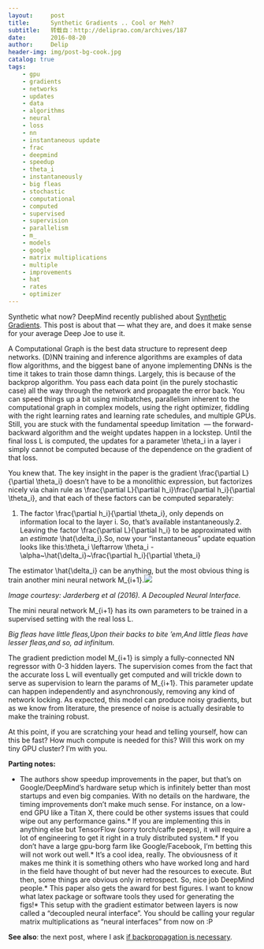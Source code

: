 ```yaml
---
layout:     post
title:      Synthetic Gradients .. Cool or Meh?
subtitle:   转载自：http://deliprao.com/archives/187
date:       2016-08-20
author:     Delip
header-img: img/post-bg-cook.jpg
catalog: true
tags:
    - gpu
    - gradients
    - networks
    - updates
    - data
    - algorithms
    - neural
    - loss
    - nn
    - instantaneous update
    - frac
    - deepmind
    - speedup
    - theta_i
    - instantaneously
    - big fleas
    - stochastic
    - computational
    - computed
    - supervised
    - supervision
    - parallelism
    - m_
    - models
    - google
    - matrix multiplications
    - multiple
    - improvements
    - hat
    - rates
    - optimizer
---
```


Synthetic what now? DeepMind recently published about [Synthetic Gradients](https://arxiv.org/abs/1608.05343). This post is about that — what they are, and does it make sense for your average Deep Joe to use it.

A Computational Graph is the best data structure to represent deep networks. (D)NN training and inference algorithms are examples of data flow algorithms, and the biggest bane of anyone implementing DNNs is the time it takes to train those damn things. Largely, this is because of the backprop algorithm. You pass each data point (in the purely stochastic case) all the way through the network and propagate the error back. You can speed things up a bit using minibatches, parallelism inherent to the computational graph in complex models, using the right optimizer, fiddling with the right learning rates and learning rate schedules, and multiple GPUs. Still, you are stuck with the fundamental speedup limitation  — the forward-backward algorithm and the weight updates happen in a lockstep. Until the final loss L is computed, the updates for a parameter \theta_i in a layer i simply cannot be computed because of the dependence on the gradient of that loss.

You knew that. The key insight in the paper is the gradient \frac{\partial L}{\partial \theta_i} doesn’t have to be a monolithic expression, but factorizes nicely via chain rule as \frac{\partial L}{\partial h_i}\frac{\partial h_i}{\partial \theta_i}, and that each of these factors can be computed separately:

1. The factor \frac{\partial h_i}{\partial \theta_i}, only depends on information local to the layer i. So, that’s available instantaneously.2. Leaving the factor \frac{\partial L}{\partial h_i} to be approximated with an *estimate* \hat{\delta_i}.So, now your “instantaneous” update equation looks like this:\theta_i \leftarrow \theta_i - \alpha~\hat{\delta_i}~\frac{\partial h_i}{\partial \theta_i}

The estimator \hat{\delta_i} can be anything, but the most obvious thing is train another mini neural network M_{i+1}.![](https://i0.wp.com/deliprao.com/wp-content/uploads/2016/08/Selection_009.png?resize=399%2C267)


*Image courtesy: Jarderberg et al (2016). A Decoupled Neural Interface.*

The mini neural network M_{i+1} has its own parameters to be trained in a supervised setting with the real loss L.

> 
*Big fleas have little fleas,Upon their backs to bite ’em,And little fleas have lesser fleas,and so, ad infinitum.*


The gradient prediction model M_{i+1} is simply a fully-connected NN regressor with 0-3 hidden layers. The supervision comes from the fact that the accurate loss L will eventually get computed and will trickle down to serve as supervision to learn the params of M_{i+1}. This parameter update can happen independently and asynchronously, removing any kind of network locking. As expected, this model can produce noisy gradients, but as we know from literature, the presence of noise is actually desirable to make the training robust.

At this point, if you are scratching your head and telling yourself, how can this be fast? How much compute is needed for this? Will this work on my tiny GPU cluster? I’m with you.

**Parting notes:**

* The authors show speedup improvements in the paper, but that’s on Google/DeepMind’s hardware setup which is infinitely better than most startups and even big companies. With no details on the hardware, the timing improvements don’t make much sense. For instance, on a low-end GPU like a Titan X, there could be other systems issues that could wipe out any performance gains.* If you are implementing this in anything else but TensorFlow (sorry torch/caffe peeps), it will require a lot of engineering to get it right in a truly distributed system.* If you don’t have a large gpu-borg farm like Google/Facebook, I’m betting this will not work out well.* It’s a cool idea, really. The obviousness of it makes me think it is something others who have worked long and hard in the field have thought of but never had the resources to execute. But then, some things are obvious only in retrospect. So, nice job DeepMind people.* This paper also gets the award for best figures. I want to know what latex package or software tools they used for generating the figs!* This setup with the gradient estimator between layers is now called a “decoupled neural interface”. You should be calling your regular matrix multiplications as “neural interfaces” from now on :P

**See also**: the next post, where I ask [if backpropagation is necessary](http://deliprao.com/archives/191).
